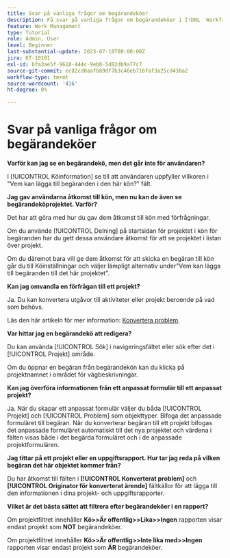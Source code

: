 ```yaml
---
title: Svar på vanliga frågor om begärandeköer
description: Få svar på vanliga frågor om begärandeköer i [!DNL  Workfront].
feature: Work Management
type: Tutorial
role: Admin, User
level: Beginner
last-substantial-update: 2023-07-18T00:00:00Z
jira: KT-10101
exl-id: bfa3ae5f-9618-444c-9eb8-5d82db9a77c7
source-git-commit: ec82cd0aafb89df7b3c46eb716faf3a25cd438a2
workflow-type: tm+mt
source-wordcount: '416'
ht-degree: 0%

---
```


# Svar på vanliga frågor om begärandeköer

**Varför kan jag se en begärandekö, men det går inte för användaren?**

I [!UICONTROL Köinformation] se till att användaren uppfyller villkoren i &quot;Vem kan lägga till begäranden i den här kön?&quot; fält.

**Jag gav användarna åtkomst till kön, men nu kan de även se begärandeköprojektet. Varför?**

Det har att göra med hur du gav dem åtkomst till kön med förfrågningar.

Om du använde [!UICONTROL Delning] på startsidan för projektet i kön för begäranden har du gett dessa användare åtkomst för att se projektet i listan över projekt.

Om du däremot bara vill ge dem åtkomst för att skicka en begäran till kön går du till Köinställningar och väljer lämpligt alternativ under&quot;Vem kan lägga till begäranden till det här projektet&quot;.

**Kan jag omvandla en förfrågan till ett projekt?**

Ja. Du kan konvertera utgåvor till aktiviteter eller projekt beroende på vad som behövs.

Läs den här artikeln för mer information: [Konvertera problem](https://experienceleague.adobe.com/docs/workfront/using/manage-work/issues/convert-issues/convert-issues-overview.html?lang=en).

**Var hittar jag en begärandekö att redigera?**

Du kan använda [!UICONTROL Sök] i navigeringsfältet eller sök efter det i [!UICONTROL Projekt] område.

Om du öppnar en begäran från begärandekön kan du klicka på projektnamnet i området för vägbeskrivningar.

**Kan jag överföra informationen från ett anpassat formulär till ett anpassat projekt?**

Ja. När du skapar ett anpassat formulär väljer du båda [!UICONTROL Projekt] och [!UICONTROL Problem] som objekttyper. Bifoga det anpassade formuläret till begäran. När du konverterar begäran till ett projekt bifogas det anpassade formuläret automatiskt till det nya projektet och värdena i fälten visas både i det begärda formuläret och i de anpassade projektformulären.

**Jag tittar på ett projekt eller en uppgiftsrapport. Hur tar jag reda på vilken begäran det här objektet kommer från?**

Du har åtkomst till fälten i **[!UICONTROL Konverterat problem]** och **[!UICONTROL Originator för konverterat ärende]** fältkällor för att lägga till den informationen i dina projekt- och uppgiftsrapporter.

**Vilket är det bästa sättet att filtrera efter begärandeköer i en rapport?**

Om projektfiltret innehåller **Kö>>Är offentlig>>Lika>>Ingen** rapporten visar endast projekt som **NOT** begärandeköer.

Om projektfiltret innehåller **Kö>>Är offentlig>>Inte lika med>>Ingen** rapporten visar endast projekt som **ÄR** begärandeköer.
